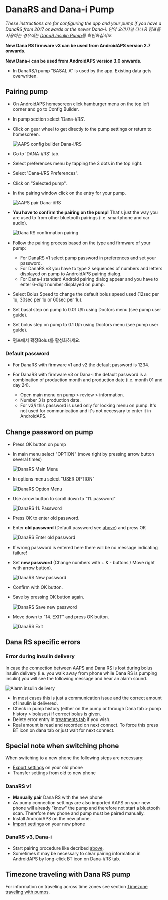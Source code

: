 # DanaRS and Dana-i Pump

*These instructions are for configuring the app and your pump if you have a DanaRS from 2017 onwards or the newer Dana-i. 만약 오리지널 다나 R 펌프를 사용하는 경우에는 [DanaR Insulin Pump](./DanaR-Insulin-Pump)를 확인하십시오.*

**New Dana RS firmware v3 can be used from AndroidAPS version 2.7 onwards.**

**New Dana-i can be used from AndroidAPS version 3.0 onwards.**

* In DanaRS/i pump "BASAL A" is used by the app. Existing data gets overwritten.

## Pairing pump

* On AndroidAPS homescreen click hamburger menu on the top left corner and go to Config Builder.
* In pump section select 'Dana-i/RS'.
* Click on gear wheel to get directly to the pump settings or return to homescreen.
    
    ![AAPS config builder Dana-i/RS](../images/DanaRS_i_ConfigB.png)

* Go to 'DANA-i/RS' tab.

* Select preferences menu by tapping the 3 dots in the top right. 
* Select 'Dana-i/RS Preferences'.
* Click on "Selected pump".
* In the pairing window click on the entry for your pump.
    
    ![AAPS pair Dana-i/RS](../images/DanaRS_i_Pairing.png)

* **You have to confirm the pairing on the pump!** That's just the way you are used to from other bluetooth pairings (i.e. smartphone and car audio).
    
    ![Dana RS confirmation pairing](../images/DanaRS_Pairing.png)

* Follow the pairing process based on the type and firmware of your pump:
    
    * For DanaRS v1 select pump password in preferences and set your password.
    * For DanaRS v3 you have to type 2 sequences of numbers and letters displayed on pump to AndroidAPS pairing dialog.
    * For Dana-i standard Android pairing dialog appear and you have to enter 6-digit number displayed on pump.

* Select Bolus Speed to change the default bolus speed used (12sec per 1u, 30sec per 1u or 60sec per 1u).

* Set basal step on pump to 0.01 U/h using Doctors menu (see pump user guide).
* Set bolus step on pump to 0.1 U/h using Doctors menu (see pump user guide).
* 펌프에서 확장Bolus를 활성화하세요.

### Default password

* For DanaRS with firmware v1 and v2 the default password is 1234.
* For DanaRS with firmware v3 or Dana-i the default password is a combination of production month and production date (i.e. month 01 and day 24).
    
    * Open main menu on pump > review > information. 
    * Number 3 is production date. 
    * For v3/i this password is used only for locking menu on pump. It's not used for communication and it's not necessary to enter it in AndroidAPS.

## Change password on pump

* Press OK button on pump
* In main menu select "OPTION" (move right by pressing arrow button several times)
    
    ![DanaRS Main Menu](../images/DanaRSPW_01_MainMenu.png)

* In options menu select "USER OPTION"
    
    ![DanaRS Option Menu](../images/DanaRSPW_02_OptionMenu.png)

* Use arrow button to scroll down to "11. password"
    
    ![DanaRS 11. Password](../images/DanaRSPW_03_11PW.png)

* Press OK to enter old password.

* Enter **old password** (Default password see [above](#default-password)) and press OK
    
    ![DanaRS Enter old password](../images/DanaRSPW_04_11PWenter.png)

* If wrong password is entered here there will be no message indicating failure!

* Set **new password** (Change numbers with + & - buttons / Move right with arrow button).
    
    ![DanaRS New password](../images/DanaRSPW_05_PWnew.png)

* Confirm with OK button.

* Save by pressing OK button again.
    
    ![DanaRS Save new password](../images/DanaRSPW_06_PWnewSave.png)

* Move down to "14. EXIT" and press OK button.
    
    ![DanaRS Exit](../images/DanaRSPW_07_Exit.png)

## Dana RS specific errors

### Error during insulin delivery

In case the connection between AAPS and Dana RS is lost during bolus insulin delivery (i.e. you walk away from phone while Dana RS is pumping insulin) you will see the following message and hear an alarm sound.

![Alarm insulin delivery](../images/DanaRS_Error_bolus.png)

* In most cases this is just a communication issue and the correct amount of insulin is delivered.
* Check in pump history (either on the pump or through Dana tab > pump history > boluses) if correct bolus is given.
* Delete error entry in [treatments tab](../Getting-Started/Screenshots#carb-correction) if you wish.
* Real amount is read and recorded on next connect. To force this press BT icon on dana tab or just wait for next connect.

## Special note when switching phone

When switching to a new phone the following steps are necessary:

* [Export settings](../Usage/ExportImportSettings#export-settings) on your old phone
* Transfer settings from old to new phone

### DanaRS v1

* **Manually pair** Dana RS with the new phone
* As pump connection settings are also imported AAPS on your new phone will already "know" the pump and therefore not start a bluetooth scan. Therefore new phone and pump must be paired manually.
* Install AndroidAPS on the new phone.
* [Import settings](../Usage/ExportImportSettings#import-settings) on your new phone

### DanaRS v3, Dana-i

* Start pairing procedure like decribed [above](#pairing-pump).
* Sometimes it may be necessary to clear pairing information in AndroidAPS by long-click BT icon on Dana-i/RS tab.

## Timezone traveling with Dana RS pump

For information on traveling across time zones see section [Timezone traveling with pumps](../Usage/Timezone-traveling#danarv2-danars).